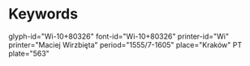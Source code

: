 # Keywords
glyph-id="Wi-10+80326"
font-id="Wi-10+80326"
printer-id="Wi"
printer="Maciej Wirzbięta"
period="1555/7-1605"
place="Kraków"
PT plate="563"
